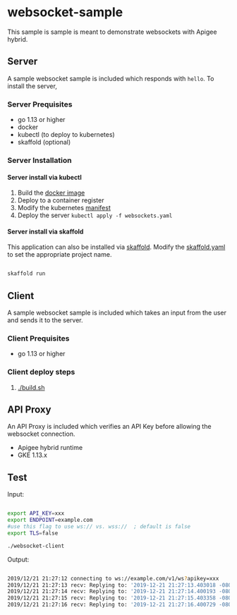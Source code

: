 # websocket-sample

This sample is sample is meant to demonstrate websockets with Apigee hybrid.

## Server

A sample websocket sample is included which responds with `hello`. To install the server, 

### Server Prequisites

* go 1.13 or higher
* docker
* kubectl (to deploy to kubernetes)
* skaffold (optional)

### Server Installation

#### Server install via kubectl

1. Build the [docker image](./server/Dockerfile)
2. Deploy to a container register
3. Modify the kubernetes [manifest](./server/websockets.yaml)
4. Deploy the server `kubectl apply -f websockets.yaml`

#### Server install via skaffold

This application can also be installed via [skaffold](https://skaffold.dev/). Modify the [skaffold.yaml](./skaffold.yaml) to set the appropriate project name.

```bash

skaffold run
```

## Client

A sample websocket sample is included which takes an input from the user and sends it to the server. 

### Client Prequisites

* go 1.13 or higher

### Client deploy steps

1. [./build.sh](./client/build.sh)

## API Proxy

An API Proxy is included which verifies an API Key before allowing the websocket connection.  

* Apigee hybrid runtime
* GKE 1.13.x

## Test

Input:

```bash

export API_KEY=xxx
export ENDPOINT=example.com
#use this flag to use ws:// vs. wss://  ; default is false
export TLS=false

./websocket-client
```

Output:

```bash

2019/12/21 21:27:12 connecting to ws://example.com/v1/ws?apikey=xxx
2019/12/21 21:27:13 recv: Replying to: '2019-12-21 21:27:13.403018 -0800 PST m=+1.010449853' with 'hello'
2019/12/21 21:27:14 recv: Replying to: '2019-12-21 21:27:14.400193 -0800 PST m=+2.007614408' with 'hello'
2019/12/21 21:27:15 recv: Replying to: '2019-12-21 21:27:15.403358 -0800 PST m=+3.010769896' with 'hello'
2019/12/21 21:27:16 recv: Replying to: '2019-12-21 21:27:16.400729 -0800 PST m=+4.008131894' with 'hello'
```
